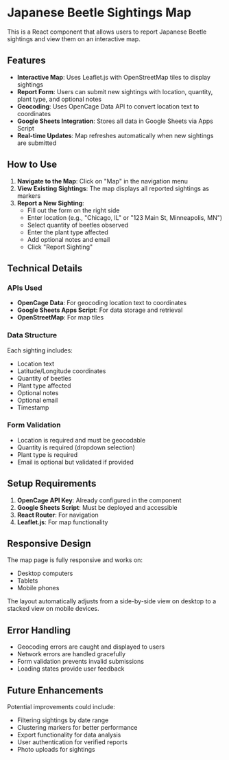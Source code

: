 # Japanese Beetle Sightings Map

This is a React component that allows users to report Japanese Beetle sightings and view them on an interactive map.

## Features

- **Interactive Map**: Uses Leaflet.js with OpenStreetMap tiles to display sightings
- **Report Form**: Users can submit new sightings with location, quantity, plant type, and optional notes
- **Geocoding**: Uses OpenCage Data API to convert location text to coordinates
- **Google Sheets Integration**: Stores all data in Google Sheets via Apps Script
- **Real-time Updates**: Map refreshes automatically when new sightings are submitted

## How to Use

1. **Navigate to the Map**: Click on "Map" in the navigation menu
2. **View Existing Sightings**: The map displays all reported sightings as markers
3. **Report a New Sighting**: 
   - Fill out the form on the right side
   - Enter location (e.g., "Chicago, IL" or "123 Main St, Minneapolis, MN")
   - Select quantity of beetles observed
   - Enter the plant type affected
   - Add optional notes and email
   - Click "Report Sighting"

## Technical Details

### APIs Used
- **OpenCage Data**: For geocoding location text to coordinates
- **Google Sheets Apps Script**: For data storage and retrieval
- **OpenStreetMap**: For map tiles

### Data Structure
Each sighting includes:
- Location text
- Latitude/Longitude coordinates
- Quantity of beetles
- Plant type affected
- Optional notes
- Optional email
- Timestamp

### Form Validation
- Location is required and must be geocodable
- Quantity is required (dropdown selection)
- Plant type is required
- Email is optional but validated if provided

## Setup Requirements

1. **OpenCage API Key**: Already configured in the component
2. **Google Sheets Script**: Must be deployed and accessible
3. **React Router**: For navigation
4. **Leaflet.js**: For map functionality

## Responsive Design

The map page is fully responsive and works on:
- Desktop computers
- Tablets
- Mobile phones

The layout automatically adjusts from a side-by-side view on desktop to a stacked view on mobile devices.

## Error Handling

- Geocoding errors are caught and displayed to users
- Network errors are handled gracefully
- Form validation prevents invalid submissions
- Loading states provide user feedback

## Future Enhancements

Potential improvements could include:
- Filtering sightings by date range
- Clustering markers for better performance
- Export functionality for data analysis
- User authentication for verified reports
- Photo uploads for sightings 
